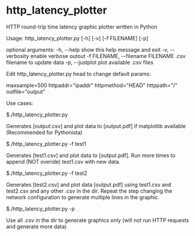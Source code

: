 http_latency_plotter
====================

HTTP round-trip time latency graphic plotter written in Python

Usage: http_latency_plotter.py [-h] [-v] [-f FILENAME] [-p]

optional arguments:
  -h, --help            show this help message and exit
  -v, --verbosity       enable verbose outout
  -f FILENAME, --filename FILENAME
                        .csv filename to update data
  -p, --justplot        plot available .csv files

Edit http_latency_plotter.py head to change default params:

  maxsample=500
  httpaddr="ipaddr"
  httpmethod="HEAD"
  httppath="/"
  outfile="output"

Use cases:

  $./http_latency_plotter.py <enter>

Generates [output.csv] and plot data to [output.pdf] if matplotlib available (Recommended for Pythonista)


  $./http_latency_plotter.py -f test1 <enter>

Generates [test1.csv] and plot data to [output.pdf]. Run more times to append (NOT overide) test1.csv with new data.


  $./http_latency_plotter.py -f test2 <enter>

Generates [test2.csv] and plot data [output.pdf] using test1.csv and test2.csv and any other .csv in the dir. 
Repeat the step changing the network configuration to generate multiple lines in the graphic.


  $./http_latency_plotter.py -p <enter>
  
Use all .csv in the dir to generate graphics only (will not run HTTP requests and generate more data)


